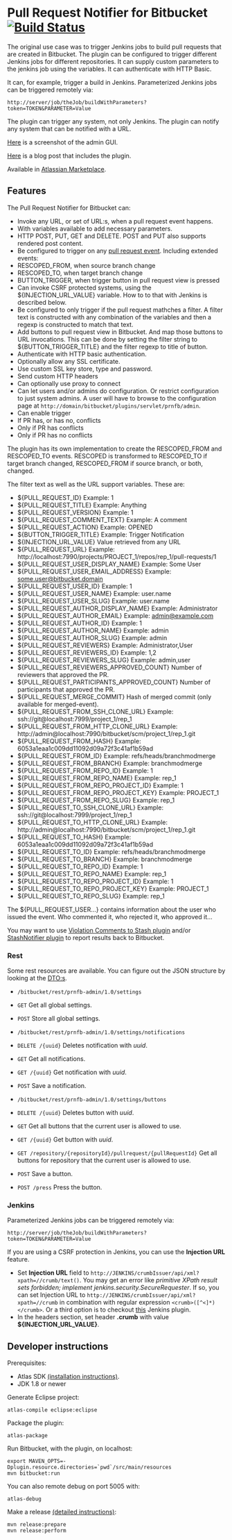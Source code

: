 # Pull Request Notifier for Bitbucket [![Build Status](https://travis-ci.org/tomasbjerre/pull-request-notifier-for-bitbucket.svg?branch=master)](https://travis-ci.org/tomasbjerre/pull-request-notifier-for-bitbucket)
The original use case was to trigger Jenkins jobs to build pull requests that are created in Bitbucket. The plugin can be configured to trigger different Jenkins jobs for different repositories. It can supply custom parameters to the jenkins job using the variables. It can authenticate with HTTP Basic.

It can, for example, trigger a build in Jenkins. Parameterized Jenkins jobs can be triggered remotely via:
```
http://server/job/theJob/buildWithParameters?token=TOKEN&PARAMETER=Value
```

The plugin can trigger any system, not only Jenkins. The plugin can notify any system that can be notified with a URL.

[Here](https://raw.githubusercontent.com/tomasbjerre/pull-request-notifier-for-bitbucket/master/sandbox/all.png) is a screenshot of the admin GUI.

[Here](http://bjurr.se/building-atlassian-stash-pull-requests-in-jenkins/) is a blog post that includes the plugin.

Available in [Atlassian Marketplace](https://marketplace.atlassian.com/plugins/se.bjurr.prnfs.pull-request-notifier-for-stash).

## Features
The Pull Request Notifier for Bitbucket can:

* Invoke any URL, or set of URL:s, when a pull request event happens.
 * With variables available to add necessary parameters.
 * HTTP POST, PUT, GET and DELETE. POST and PUT also supports rendered post content. 
* Be configured to trigger on any [pull request event](https://developer.atlassian.com/static/javadoc/stash.old-perms-pre-feb4/2.0.1/api/reference/com/atlassian/stash/event/pull/package-summary.html). Including extended events:
 * RESCOPED_FROM, when source branch change
 * RESCOPED_TO, when target branch change
 * BUTTON_TRIGGER, when trigger button in pull request view is pressed
* Can invoke CSRF protected systems, using the ${INJECTION_URL_VALUE} variable. How to to that with Jenkins is described below.
* Be configured to only trigger if the pull request mathches a filter. A filter text is constructed with any combination of the variables and then a regexp is constructed to match that text.
* Add buttons to pull request view in Bitbucket. And map those buttons to URL invocations. This can be done by setting the filter string to ${BUTTON_TRIGGER_TITLE} and the filter regexp to title of button.
* Authenticate with HTTP basic authentication.
* Optionally allow any SSL certificate.
* Use custom SSL key store, type and password.
* Send custom HTTP headers
* Can optionally use proxy to connect
* Can let users and/or admins do configuration. Or restrict configuration to just system admins. A user will have to browse to the configuration page at `http://domain/bitbucket/plugins/servlet/prnfb/admin`.
* Can enable trigger
 * If PR has, or has no, conflicts
 * Only if PR has conflicts
 * Only if PR has no conflicts

The plugin has its own implementation to create the RESCOPED_FROM and RESCOPED_TO events. RESCOPED is transformed to RESCOPED_TO if target branch changed, RESCOPED_FROM if source branch, or both, changed.

The filter text as well as the URL support variables. These are:

* ${PULL_REQUEST_ID} Example: 1
* ${PULL_REQUEST_TITLE} Example: Anything
* ${PULL_REQUEST_VERSION} Example: 1
* ${PULL_REQUEST_COMMENT_TEXT} Example: A comment
* ${PULL_REQUEST_ACTION} Example: OPENED
* ${BUTTON_TRIGGER_TITLE} Example: Trigger Notification
* ${INJECTION_URL_VALUE} Value retrieved from any URL
* ${PULL_REQUEST_URL} Example: http://localhost:7990/projects/PROJECT_1/repos/rep_1/pull-requests/1
* ${PULL_REQUEST_USER_DISPLAY_NAME} Example: Some User
* ${PULL_REQUEST_USER_EMAIL_ADDRESS} Example: some.user@bitbucket.domain
* ${PULL_REQUEST_USER_ID} Example: 1
* ${PULL_REQUEST_USER_NAME} Example: user.name
* ${PULL_REQUEST_USER_SLUG} Example: user.name
* ${PULL_REQUEST_AUTHOR_DISPLAY_NAME} Example: Administrator
* ${PULL_REQUEST_AUTHOR_EMAIL} Example: admin@example.com
* ${PULL_REQUEST_AUTHOR_ID} Example: 1
* ${PULL_REQUEST_AUTHOR_NAME} Example: admin
* ${PULL_REQUEST_AUTHOR_SLUG} Example: admin
* ${PULL_REQUEST_REVIEWERS} Example: Administrator,User
* ${PULL_REQUEST_REVIEWERS_ID} Example: 1,2
* ${PULL_REQUEST_REVIEWERS_SLUG} Example: admin,user
* ${PULL_REQUEST_REVIEWERS_APPROVED_COUNT} Number of reviewers that approved the PR.
* ${PULL_REQUEST_PARTICIPANTS_APPROVED_COUNT} Number of participants that approved the PR.
* ${PULL_REQUEST_MERGE_COMMIT} Hash of merged commit (only available for merged-event).
* ${PULL_REQUEST_FROM_SSH_CLONE_URL} Example: ssh://git@localhost:7999/project_1/rep_1
* ${PULL_REQUEST_FROM_HTTP_CLONE_URL} Example: http://admin@localhost:7990/bitbucket/scm/project_1/rep_1.git
* ${PULL_REQUEST_FROM_HASH} Example: 6053a1eaa1c009dd11092d09a72f3c41af1b59ad
* ${PULL_REQUEST_FROM_ID} Example: refs/heads/branchmodmerge
* ${PULL_REQUEST_FROM_BRANCH} Example: branchmodmerge
* ${PULL_REQUEST_FROM_REPO_ID} Example: 1
* ${PULL_REQUEST_FROM_REPO_NAME} Example: rep_1
* ${PULL_REQUEST_FROM_REPO_PROJECT_ID} Example: 1
* ${PULL_REQUEST_FROM_REPO_PROJECT_KEY} Example: PROJECT_1
* ${PULL_REQUEST_FROM_REPO_SLUG} Example: rep_1
* ${PULL_REQUEST_TO_SSH_CLONE_URL} Example: ssh://git@localhost:7999/project_1/rep_1
* ${PULL_REQUEST_TO_HTTP_CLONE_URL} Example: http://admin@localhost:7990/bitbucket/scm/project_1/rep_1.git
* ${PULL_REQUEST_TO_HASH} Example: 6053a1eaa1c009dd11092d09a72f3c41af1b59ad
* ${PULL_REQUEST_TO_ID} Example: refs/heads/branchmodmerge
* ${PULL_REQUEST_TO_BRANCH} Example: branchmodmerge
* ${PULL_REQUEST_TO_REPO_ID} Example: 1
* ${PULL_REQUEST_TO_REPO_NAME} Example: rep_1
* ${PULL_REQUEST_TO_REPO_PROJECT_ID} Example: 1
* ${PULL_REQUEST_TO_REPO_PROJECT_KEY} Example: PROJECT_1
* ${PULL_REQUEST_TO_REPO_SLUG} Example: rep_1

The ${PULL_REQUEST_USER...} contains information about the user who issued the event. Who commented it, who rejected it, who approved it...

You may want to use [Violation Comments to Stash plugin](https://wiki.jenkins-ci.org/display/JENKINS/Violation+Comments+to+Stash+Plugin) and/or [StashNotifier plugin](https://wiki.jenkins-ci.org/display/JENKINS/StashNotifier+Plugin) to report results back to Bitbucket.

### Rest
Some rest resources are available. You can figure out the JSON structure by looking at the [DTO:s](https://github.com/tomasbjerre/pull-request-notifier-for-bitbucket/tree/master/src/main/java/se/bjurr/prnfb/presentation/dto).

* `/bitbucket/rest/prnfb-admin/1.0/settings`
 * `GET` Get all global settings.
 * `POST` Store all global settings.

* `/bitbucket/rest/prnfb-admin/1.0/settings/notifications`
 * `DELETE /{uuid}` Deletes notification with *uuid*.
 * `GET` Get all notifications.
 * `GET /{uuid}` Get notification with *uuid*.
 * `POST` Save a notification.

* `/bitbucket/rest/prnfb-admin/1.0/settings/buttons`
 * `DELETE /{uuid}` Deletes button with *uuid*.
 * `GET` Get all buttons that the current user is allowed to use.
 * `GET /{uuid}` Get button with *uuid*.
 * `GET /repository/{repositoryId}/pullrequest/{pullRequestId}` Get all buttons for repository that the current user is allowed to use.
 * `POST` Save a button.
 * `POST /press` Press the button.

### Jenkins
Parameterized Jenkins jobs can be triggered remotely via:
```
http://server/job/theJob/buildWithParameters?token=TOKEN&PARAMETER=Value
```

If you are using a CSRF protection in Jenkins, you can use the **Injection URL** feature.
* Set **Injection URL** field to `http://JENKINS/crumbIssuer/api/xml?xpath=//crumb/text()`. You may get an error like *primitive XPath result sets forbidden; implement jenkins.security.SecureRequester*. If so, you can set Injection URL to `http://JENKINS/crumbIssuer/api/xml?xpath=//crumb` in combination with regular expression `<crumb>([^<]*)</crumb>`. Or a third option is to checkout [this](https://wiki.jenkins-ci.org/display/JENKINS/Secure+Requester+Whitelist+Plugin) Jenkins plugin.
* In the headers section, set header **.crumb** with value **${INJECTION_URL_VALUE}**.

## Developer instructions
Prerequisites:

* Atlas SDK [(installation instructions)](https://developer.atlassian.com/docs/getting-started/set-up-the-atlassian-plugin-sdk-and-build-a-project).
* JDK 1.8 or newer

Generate Eclipse project:
```
atlas-compile eclipse:eclipse
```

Package the plugin:
```
atlas-package
```

Run Bitbucket, with the plugin, on localhost:
```
export MAVEN_OPTS=-Dplugin.resource.directories=`pwd`/src/main/resources
mvn bitbucket:run
```

You can also remote debug on port 5005 with:
```
atlas-debug
```

Make a release [(detailed instructions)](https://developer.atlassian.com/docs/common-coding-tasks/development-cycle/packaging-and-releasing-your-plugin):
```
mvn release:prepare
mvn release:perform
```
